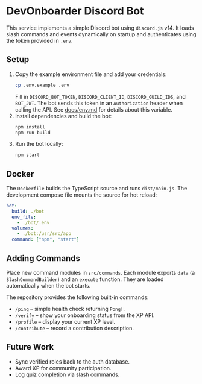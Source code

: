 # DevOnboarder Discord Bot

This service implements a simple Discord bot using `discord.js` v14.
It loads slash commands and events dynamically on startup and authenticates
using the token provided in `.env`.

## Setup

1. Copy the example environment file and add your credentials:
   ```bash
   cp .env.example .env
   ```
   Fill in `DISCORD_BOT_TOKEN`, `DISCORD_CLIENT_ID`, `DISCORD_GUILD_IDS`,
   and `BOT_JWT`. The bot sends this token in an `Authorization` header
   when calling the API. See [docs/env.md](../docs/env.md) for details
   about this variable.
2. Install dependencies and build the bot:
   ```bash
   npm install
   npm run build
   ```
3. Run the bot locally:
   ```bash
   npm start
   ```

## Docker

The `Dockerfile` builds the TypeScript source and runs `dist/main.js`.
The development compose file mounts the source for hot reload:

```yaml
bot:
  build: ./bot
  env_file:
    - ./bot/.env
  volumes:
    - ./bot:/usr/src/app
  command: ["npm", "start"]
```

## Adding Commands

Place new command modules in `src/commands`. Each module exports
`data` (a `SlashCommandBuilder`) and an `execute` function. They are
loaded automatically when the bot starts.

The repository provides the following built-in commands:

- `/ping` – simple health check returning `Pong!`.
- `/verify` – show your onboarding status from the XP API.
- `/profile` – display your current XP level.
- `/contribute` – record a contribution description.

## Future Work

- Sync verified roles back to the auth database.
- Award XP for community participation.
- Log quiz completion via slash commands.
